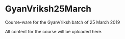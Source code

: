 # GyanVriksh25March
Course-ware for the GyanVriksh batch of 25 March 2019

All content for the course will be uploaded here.
